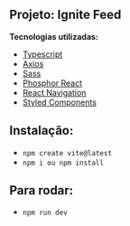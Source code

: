 ## Projeto: Ignite Feed

**Tecnologias utilizadas:**

- [Typescript]()
- [Axios]()
- [Sass]()
- [Phosphor React]()
- [React Navigation]()
- [Styled Components]()

## Instalação:

- `npm create vite@latest`
- `npm i ou npm install`

## Para rodar:

- `npm run dev`
